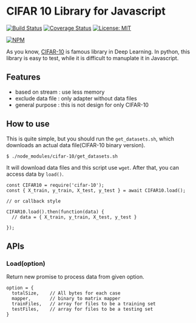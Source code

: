 
# CIFAR 10 Library for Javascript


[![Build Status](https://travis-ci.org/zestime/cifar-10.svg?branch=master)](https://travis-ci.org/zestime/cifar-10) [![Coverage Status](https://coveralls.io/repos/github/zestime/cifar-10/badge.svg?branch=master)](https://coveralls.io/github/zestime/cifar-10?branch=master) [![License: MIT](https://img.shields.io/badge/License-MIT-yellow.svg)](https://opensource.org/licenses/MIT)

[![NPM](https://nodei.co/npm/cifar-10.png)](https://nodei.co/npm/cifar-10/)


As you know, [CIFAR-10](https://www.cs.toronto.edu/~kriz/cifar.html) is famous library in Deep Learning. In python, this library is easy to test, while it is difficult to manuplate it in Javascript. 

## Features

- based on stream : use less memory
- exclude data file : only adapter without data files
- general purpose : this is not design for only CIFAR-10


## How to use

This is quite simple, but you should run the `get_datasets.sh`, which downloads an actual data file(CIFAR-10 binary version). 

```
$ ./node_modules/cifar-10/get_datasets.sh
```

It will download data files and this script use `wget`. 
After that, you can access data by `load()`.

```
const CIFAR10 = require('cifar-10');
const { X_train, y_train, X_test, y_test } = await CIFAR10.load();

// or callback style

CIFAR10.load().then(function(data) {
  // data = { X_train, y_train, X_test, y_test }

});
```

## APIs

### Load(option) 

Return new promise to process data from given option.

```
option = {
  totalSize,    // All bytes for each case
  mapper,       // binary to matrix mapper
  trainFiles,   // array for files to be a training set
  testFiles,    // array for files to be a testing set
}
```


